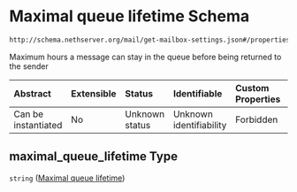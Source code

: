 # Maximal queue lifetime Schema

```txt
http://schema.nethserver.org/mail/get-mailbox-settings.json#/properties/maximal_queue_lifetime
```

Maximum hours a message can stay in the queue before being returned to the sender

| Abstract            | Extensible | Status         | Identifiable            | Custom Properties | Additional Properties | Access Restrictions | Defined In                                                                           |
| :------------------ | :--------- | :------------- | :---------------------- | :---------------- | :-------------------- | :------------------ | :----------------------------------------------------------------------------------- |
| Can be instantiated | No         | Unknown status | Unknown identifiability | Forbidden         | Allowed               | none                | [get-mailbox-settings.json\*](mail/get-mailbox-settings.json "open original schema") |

## maximal\_queue\_lifetime Type

`string` ([Maximal queue lifetime](get-mailbox-settings-properties-maximal-queue-lifetime.md))
